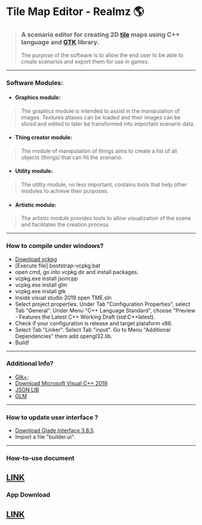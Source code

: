# Tile Map Editor - Realmz :earth_americas:
> ### A scenario editor for creating 2D [tile](https://en.wikipedia.org/wiki/Tile-based_video_game) maps using C++ language and [GTK](https://www.gtk.org/) library.
> The purpose of the software is to allow the end user to be able to create scenarios and export them for use in games.
---
### Software Modules:
* #### Graphics module:
> The graphics module is intended to assist in the manipulation of images. Textures atlases can be loaded and their images can be sliced and edited to later be transformed into important scenario data.
* #### Thing creator module:
> The module of manipulation of things aims to create a list of all objects (things) that can fill the scenario.
* #### Utility module:
> The utility module, no less important, contains tools that help other modules to achieve their purposes.
* #### Artistic module:
> The artistic module provides tools to allow visualization of the scene and facilitates the creation process.
---
### How to compile under windows?
* [Download vckpg](https://github.com/Microsoft/vcpkg)
* [Execute file] bootstrap-vcpkg.bat
* open cmd, go into vcpkg dir and install packages.
* vcpkg.exe install jsoncpp
* vcpkg.exe install glm
* vcpkg.exe install gtk
* Inside visual studio 2019 open TME.sln
* Select project properties. Under Tab "Configuration Properties", select Tab "General". Under Menu "C++ Language Standard", choose "Preview - Features the Latest C++ Working Draft (std:C++latest).
* Check if your configuration is release and target plataform x86.
* Select Tab "Linker". Select Tab "input". Go to Menu "Additional Dependencies" them add opengl32.lib.
* Build!
---
### Additional Info?
* [Gtk+](https://www.gtk.org/docs/installations/windows/);
* [Download Microsoft Visual C++ 2019](https://support.microsoft.com/pt-br/help/2977003/the-latest-supported-visual-c-downloads).
* [JSON LIB](https://github.com/nlohmann/json)
* [GLM](https://glm.g-truc.net/0.9.9/index.html)
---
### How to update user interface ?
* [Download Glade Interface 3.8.5](https://glade.gnome.org/).
* Import a file "builder.ui".
---
### How-to-use document
[LINK](https://docs.google.com/document/d/1b8dCI-x1lf8KnOY9ViKGYOPtrx2xBoiCGlwxvzwZAoQ/edit?usp=sharing)
---
### App Download
[LINK](https://gofile.io/d/P9r7fH)
---
